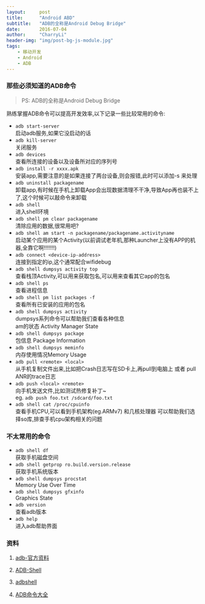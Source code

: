 ```yaml
---
layout:     post
title:      "Android ABD"
subtitle:   "ADB的全称是Android Debug Bridge"
date:       2016-07-04
author:     "CharryLi"
header-img: "img/post-bg-js-module.jpg"
tags:
    - 移动开发
    - Android
    - ADB
---
```


### 那些必须知道的ADB命令
> PS: ADB的全称是Android Debug Bridge

熟练掌握ADB命令可以提高开发效率,以下记录一些比较常用的命令:

* `adb start-server`   
启动adb服务,如果它没启动的话
* `adb kill-server`  
关闭服务
* `adb devices`  
查看所连接的设备以及设备所对应的序列号
* `adb install -r xxxx.apk`  
安装app,需要注意的是如果连接了两台设备,则会报错,此时可以添加-s <serialNumber>来处理
* `adb uninstall packagename`  
卸载app,有时候在手机上卸载App会出现数据清理不干净,导致App再也装不上了,这个时候可以敲命令来卸载
* `adb shell`  
进入shell环境
* `adb shell pm clear packagename`  
清除应用的数据,很常用吧?
* `adb shell am start -n packagename/packagename.activityname`  
启动某个应用的某个Activity(以前调试老年机,那种Launcher上没有APP的机器,全靠它啊!!!!!!!)
* `adb connect <device-ip-address>`  
连接到指定的ip,这个通常配合wifidebug
* `adb shell dumpsys activity top`  
查看栈顶Activity,可以用来获取包名,可以用来查看其它app的包名
* `adb shell ps`  
查看进程信息  
* `adb shell pm list packages -f`  
查看所有已安装的应用的包名
* `adb shell dumpsys activity`  
dumpsys系列命令可以帮助我们查看各种信息  
am的状态 Activity Manager State
* `adb shell dumpsys package`  
包信息 Package Information
* `adb shell dumpsys meminfo`  
内存使用情况Memory Usage
* `adb pull <remote> <local>`  
从手机复制文件出来,比如把Crash日志写在SD卡上,再pull到电脑上 或者 pull ANR的trace日志
* `adb push <local> <remote>`  
向手机发送文件,比如测试热修复补丁~  
eg. `adb push foo.txt /sdcard/foo.txt`
* `adb shell cat /proc/cpuinfo`  
查看手机CPU,可以看到手机架构(eg.ARMv7) 和几核处理器
可以帮助我们选择so库,排查手机cpu架构相关的问题  
  
### 不太常用的命令  
* `adb shell df`  
获取手机磁盘空间
* `adb shell getprop ro.build.version.release`  
获取手机系统版本
* `adb shell dumpsys procstat`  
Memory Use Over Time
* `adb shell dumpsys gfxinfo`  
Graphics State
* `adb version`  
查看adb版本
* `adb help`  
进入adb帮助界面

### 资料
1. [adb-官方资料](https://developer.android.com/intl/zh-cn/tools/help/adb.html)

2. [ADB-Shell](https://ar-g.github.io/ADB-Shell-Part-1/)

3. [adbshell](http://adbshell.com/)

4. [ADB命令大全](http://www.jianshu.com/p/860bc2bf1a6a)